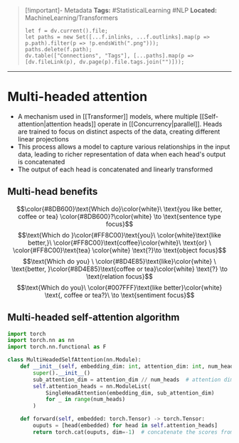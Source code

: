 > [!important]- Metadata
> **Tags:** #StatisticalLearning #NLP 
> **Located:** MachineLearning/Transformers
> ```dataviewjs
> let f = dv.current().file;
> let paths = new Set([...f.inlinks, ...f.outlinks].map(p => p.path).filter(p => !p.endsWith(".png")));
> paths.delete(f.path);
> dv.table(["Connections", "Tags"], [...paths].map(p => [dv.fileLink(p), dv.page(p).file.tags.join("")]));
> ```

___
# Multi-headed attention
- A mechanism used in [[Transformer]] models, where multiple [[Self-attention|attention heads]] operate in [[Concurrency|parallel]]. Heads are trained to focus on distinct aspects of the data, creating different linear projections
- This process allows a model to capture various relationships in the input data, leading to richer representation of data when each head's output is concatenated
- The output of each head is concatenated and linearly transformed 

## Multi-head benefits

$$\color{#8DB600}\text{Which do}\color{white}\ \text{you like better, coffee or tea} \color{#8DB600}?\color{white} \to \text{sentence type focus}$$
$$\text{Which do }\color{#FF8C00}\text{you}\ \color{white}\text{like better,}\ \color{#FF8C00}\text{coffee}\color{white}\ \text{or} \ \color{#FF8C00}\text{tea} \color{white} \text{?}\to \text{object focus}$$
$$\text{Which do you} \ \color{#8D4E85}\text{like}\color{white} \ \text{better, }\color{#8D4E85}\text{coffee or tea}\color{white} \text{?} \to \text{relation focus}$$
$$\text{Which do you}\ \color{#007FFF}\text{like better}\color{white} \text{, coffee or tea?}\ \to \text{sentiment focus}$$


## Multi-headed self-attention algorithm
```python
import torch
import torch.nn as nn
import torch.nn.functional as F

class MultiHeadedSelfAttention(nn.Module):
    def __init__(self, embedding_dim: int, attention_dim: int, num_heads: int):
        super().__init__()
        sub_attention_dim = attention_dim // num_heads  # attention dim per head
        self.attention_heads = nn.ModuleList(
            SingleHeadAttention(embedding_dim, sub_attention_dim)
            for _ in range(num_heads)
        )

    def forward(self, embedded: torch.Tensor) -> torch.Tensor:
        ouputs = [head(embedded) for head in self.attention_heads]
        return torch.cat(ouputs, dim=-1)  # concatenate the scores from all heads
```
